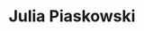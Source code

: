 ---
first_name: Julia
last_name: Piaskowski
title: Julia Piaskowski
role: Director of Statistical Programs
organizations:
- name: University of Idaho
  url: https://www.uidaho.edu
education:
  courses:
  - course: 'PhD Crop Science, Minor: Statistics'
    year: 2012
  - course: MS Crop Science
    year: 2008
social:
- icon: globe
  icon_pack: fas
  link: http://agstats.io
- icon: google-scholar
  icon_pack: ai
  link: https://scholar.google.com/citations?user=PMN2WZEAAAAJ&hl=en
- icon: orcid
  icon_pack: ai
  link: https://orcid.org/0000-0003-3700-0859
- icon: github
  icon_pack: fab
  link: https://github.com/IdahoAgStats
- icon: linkedin
  icon_pack: fab
  link: https://www.linkedin.com/in/julia-piaskowski-4623145a/
interests:
- reproducible research
- spatial statistics
- variety testing
user_groups:
- Heads
superuser: no
---